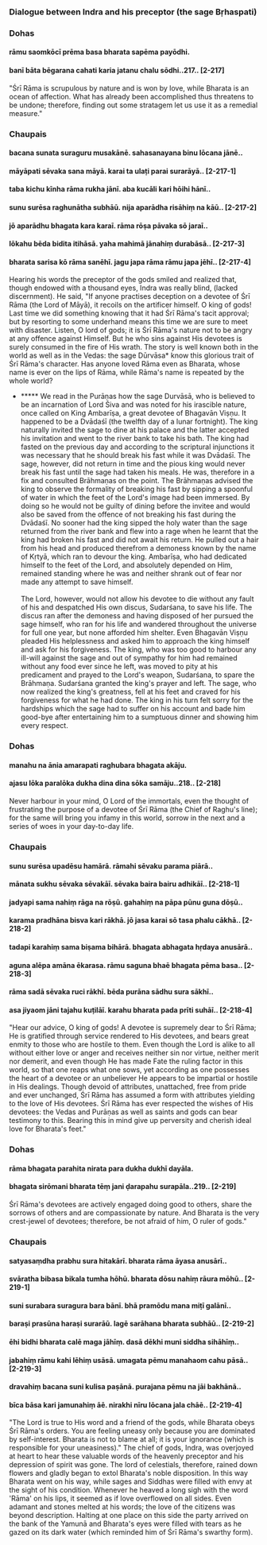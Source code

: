 ### Dialogue between Indra and his preceptor (the sage Bṛhaspati)

### Dohas

#### rāmu saomkōcī prēma basa bharata sapēma payōdhi.
#### banī bāta bēgarana cahati karia jatanu chalu sōdhi..217.. [2-217]

"Śrī Rāma is scrupulous by nature and is won by love, while Bharata is an ocean of affection. What has already been accomplished thus threatens to be undone; therefore, finding out some stratagem let us use it as a remedial measure."

### Chaupais

#### bacana sunata suraguru musakānē. sahasanayana binu lōcana jānē..
#### māyāpati sēvaka sana māyā. karai ta ulaṭi parai surarāyā.. [2-217-1]
#### taba kichu kīnha rāma rukha jānī. aba kucāli kari hōihi hānī..
#### sunu surēsa raghunātha subhāū. nija aparādha risāhiṃ na kāū.. [2-217-2]
#### jō aparādhu bhagata kara karaī. rāma rōṣa pāvaka sō jaraī..
#### lōkahu bēda bidita itihāsā. yaha mahimā jānahiṃ durabāsā.. [2-217-3]
#### bharata sarisa kō rāma sanēhī. jagu japa rāma rāmu japa jēhī.. [2-217-4]

Hearing his words the preceptor of the gods smiled and realized that, though endowed with a thousand eyes, Indra was really blind, (lacked discernment). He said, "If anyone practises deception on a devotee of Śrī Rāma (the Lord of Māyā), it recoils on the artificer himself. O king of gods! Last time we did something knowing that it had Śrī Rāma's tacit approval; but by resorting to some underhand means this time we are sure to meet with disaster. Listen, O lord of gods; it is Śrī Rāma's nature not to be angry at any offence against Himself. But he who sins against His devotees is surely consumed in the fire of His wrath. The story is well known both in the world as well as in the Vedas: the sage Dūrvāsa* know this glorious trait of Śrī Rāma's character. Has anyone loved Rāma even as Bharata, whose name is ever on the lips of Rāma, while Rāma's name is repeated by the whole world?

- ***** We read in the Purāṇas how the sage Durvāsā, who is believed to be an incarnation of Lord Śiva and was noted for his irascible nature, once called on King Ambarīṣa, a great devotee of Bhagavān Viṣṇu. It happened to be a Dvādaśī (the twelfth day of a lunar fortnight). The king naturally invited the sage to dine at his palace and the latter accepted his invitation and went to the river bank to take his bath. The king had fasted on the previous day and according to the scriptural injunctions it was necessary that he should break his fast while it was Dvādaśī. The sage, however, did not return in time and the pious king would never break his fast until the sage had taken his meals. He was, therefore in a fix and consulted Brāhmaṇas on the point. The Brāhmaṇas advised the king to observe the formality of breaking his fast by sipping a spoonful of water in which the feet of the Lord's image had been immersed. By doing so he would not be guilty of dining before the invitee and would also be saved from the offence of not breaking his fast during the Dvādaśī. No sooner had the king sipped the holy water than the sage returned from the river bank and flew into a rage when he learnt that the king had broken his fast and did not await his return. He pulled out a hair from his head and produced therefrom a demoness known by the name of Kṛtyā, which ran to devour the king. Ambarīṣa, who had dedicated himself to the feet of the Lord, and absolutely depended on Him, remained standing where he was and neither shrank out of fear nor made any attempt to save himself. <br><br> The Lord, however, would not allow his devotee to die without any fault of his and despatched His own discus, Sudarśana, to save his life. The discus ran after the demoness and having disposed of her pursued the sage himself, who ran for his life and wandered throughout the universe for full one year, but none afforded him shelter. Even Bhagavān Viṣṇu pleaded His helplessness and asked him to approach the king himself and ask for his forgiveness. The king, who was too good to harbour any ill-will against the sage and out of sympathy for him had remained without any food ever since he left, was moved to pity at his predicament and prayed to the Lord's weapon, Sudarśana, to spare the Brāhmaṇa. Sudarśana granted the king's prayer and left. The sage, who now realized the king's greatness, fell at his feet and craved for his forgiveness for what he had done. The king in his turn felt sorry for the hardships which the sage had to suffer on his account and bade him good-bye after entertaining him to a sumptuous dinner and showing him every respect.

### Dohas

#### manahu na ānia amarapati raghubara bhagata akāju.
#### ajasu lōka paralōka dukha dina dina sōka samāju..218.. [2-218]

Never harbour in your mind, O Lord of the immortals, even the thought of frustrating the purpose of a devotee of Śrī Rāma (the Chief of Raghu's line); for the same will bring you infamy in this world, sorrow in the next and a series of woes in your day-to-day life.

### Chaupais

#### sunu surēsa upadēsu hamārā. rāmahi sēvaku parama piārā..
#### mānata sukhu sēvaka sēvakāī. sēvaka baira bairu adhikāī.. [2-218-1]
#### jadyapi sama nahiṃ rāga na rōṣū. gahahiṃ na pāpa pūnu guna dōṣū..
#### karama pradhāna bisva kari rākhā. jō jasa karai sō tasa phalu cākhā.. [2-218-2]
#### tadapi karahiṃ sama biṣama bihārā. bhagata abhagata hṛdaya anusārā..
#### aguna alēpa amāna ēkarasa. rāmu saguna bhaē bhagata pēma basa.. [2-218-3]
#### rāma sadā sēvaka ruci rākhī. bēda purāna sādhu sura sākhī..
#### asa jiyaom jāni tajahu kuṭilāī. karahu bharata pada prīti suhāī.. [2-218-4]

"Hear our advice, O king of gods! A devotee is supremely dear to Śrī Rāma; He is gratified through service rendered to His devotees, and bears great enmity to those who are hostile to them. Even though the Lord is alike to all without either love or anger and receives neither sin nor virtue, neither merit nor demerit, and even though He has made Fate the ruling factor in this world, so that one reaps what one sows, yet according as one possesses the heart of a devotee or an unbeliever He appears to be impartial or hostile in His dealings. Though devoid of attributes, unattached, free from pride and ever unchanged, Śrī Rāma has assumed a form with attributes yielding to the love of His devotees. Śrī Rāma has ever respected the wishes of His devotees: the Vedas and Purāṇas as well as saints and gods can bear testimony to this. Bearing this in mind give up perversity and cherish ideal love for Bharata's feet."

### Dohas

#### rāma bhagata parahita nirata para dukha dukhī dayāla.
#### bhagata sirōmani bharata tēṃ jani ḍarapahu surapāla..219.. [2-219]

Śrī Rāma's devotees are actively engaged doing good to others, share the sorrows of others and are compassionate by nature. And Bharata is the very crest-jewel of devotees; therefore, be not afraid of him, O ruler of gods."

### Chaupais

#### satyasaṃdha prabhu sura hitakārī. bharata rāma āyasa anusārī..
#### svāratha bibasa bikala tumha hōhū. bharata dōsu nahiṃ rāura mōhū.. [2-219-1]
#### suni surabara suragura bara bānī. bhā pramōdu mana miṭī galānī..
#### baraṣi prasūna haraṣi surarāū. lagē sarāhana bharata subhāū.. [2-219-2]
#### ēhi bidhi bharata calē maga jāhīṃ. dasā dēkhi muni siddha sihāhīṃ..
#### jabahiṃ rāmu kahi lēhiṃ usāsā. umagata pēmu manahaom cahu pāsā.. [2-219-3]
#### dravahiṃ bacana suni kulisa paṣānā. purajana pēmu na jāi bakhānā..
#### bīca bāsa kari jamunahiṃ āē. nirakhi nīru lōcana jala chāē.. [2-219-4]

"The Lord is true to His word and a friend of the gods, while Bharata obeys Śrī Rāma's orders. You are feeling uneasy only because you are dominated by self-interest. Bharata is not to blame at all; it is your ignorance (which is responsible for your uneasiness)." The chief of gods, Indra, was overjoyed at heart to hear these valuable words of the heavenly preceptor and his depression of spirit was gone. The lord of celestials, therefore, rained down flowers and gladly began to extol Bharata's noble disposition. In this way Bharata went on his way, while sages and Siddhas were filled with envy at the sight of his condition. Whenever he heaved a long sigh with the word 'Rāma' on his lips, it seemed as if love overflowed on all sides. Even adamant and stones melted at his words; the love of the citizens was beyond description. Halting at one place on this side the party arrived on the bank of the Yamunā and Bharata's eyes were filled with tears as he gazed on its dark water (which reminded him of Śrī Rāma's swarthy form).